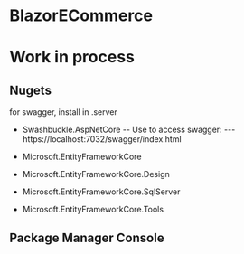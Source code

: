 # BlazorECommerce

# **Work in process**

## Nugets
for swagger, install in .server
- Swashbuckle.AspNetCore
-- Use to access swagger:
--- https://localhost:7032/swagger/index.html

- Microsoft.EntityFrameworkCore
- Microsoft.EntityFrameworkCore.Design
- Microsoft.EntityFrameworkCore.SqlServer
- Microsoft.EntityFrameworkCore.Tools

Package Manager Console
-
